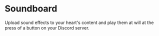 # Soundboard

Upload sound effects to your heart's content and play them at will at the press of a button on your Discord server.
